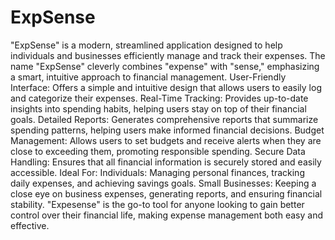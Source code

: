 # ExpSense
"ExpSense" is a modern, streamlined application designed to help individuals and businesses efficiently manage and track their expenses. The name "ExpSense" cleverly combines "expense" with "sense," emphasizing a smart, intuitive approach to financial management.
User-Friendly Interface: Offers a simple and intuitive design that allows users to easily log and categorize their expenses.
Real-Time Tracking: Provides up-to-date insights into spending habits, helping users stay on top of their financial goals.
Detailed Reports: Generates comprehensive reports that summarize spending patterns, helping users make informed financial decisions.
Budget Management: Allows users to set budgets and receive alerts when they are close to exceeding them, promoting responsible spending.
Secure Data Handling: Ensures that all financial information is securely stored and easily accessible.
Ideal For:
Individuals: Managing personal finances, tracking daily expenses, and achieving savings goals.
Small Businesses: Keeping a close eye on business expenses, generating reports, and ensuring financial stability.
"Expesense" is the go-to tool for anyone looking to gain better control over their financial life, making expense management both easy and effective.
